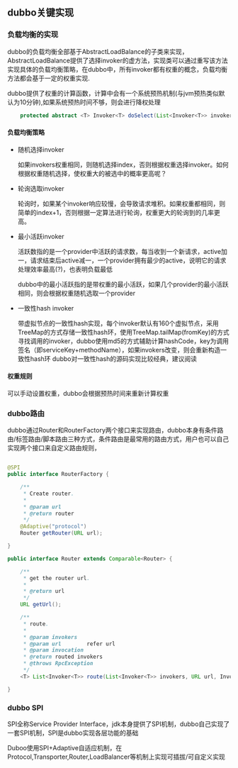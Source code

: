 ## dubbo关键实现

### 负载均衡的实现

dubbo的负载均衡全部基于AbstractLoadBalance的子类来实现，AbstractLoadBalance提供了选择invoker的虚方法，实现类可以通过重写该方法实现具体的负载均衡策略，在dubbo中，所有invoker都有权重的概念，负载均衡方法都会基于一定的权重实现.

dubbo提供了权重的计算函数，计算中会有一个系统预热机制(与jvm预热类似默认为10分钟),如果系统预热时间不够，则会进行降权处理

```java
    protected abstract <T> Invoker<T> doSelect(List<Invoker<T>> invokers, URL url, Invocation invocation);
```

#### 负载均衡策略

* 随机选择invoker

	如果invokers权重相同，则随机选择index，否则根据权重选择invoker。如何根据权重随机选择，使权重大的被选中的概率更高呢？

* 轮询选取invoker

	轮询时，如果某个invoker响应较慢，会导致请求堆积。如果权重都相同，则简单的index+1，否则根据一定算法进行轮询，权重更大的轮询到的几率更高。

* 最小活跃invoker
	
	活跃数指的是一个provider中活跃的请求数，每当收到一个新请求，active加一，请求结束后active减一，一个provider拥有最少的active，说明它的请求处理效率最高(?)，也表明负载最低

	dubbo中的最小活跃指的是带权重的最小活跃，如果几个provider的最小活跃相同，则会根据权重随机选取一个provider

* 一致性hash invoker
	
	带虚拟节点的一致性hash实现，每个invoker默认有160个虚拟节点，采用TreeMap的方式存储一致性hash环，使用TreeMap.tailMap(fromKey)的方式寻找调用的invoker，dubbo使用md5的方式辅助计算hashCode，key为调用签名（即serviceKey+methodName），如果invokers改变，则会重新构造一致性hash环
	dubbo对一致性hash的源码实现比较经典，建议阅读

#### 权重规则

可以手动设置权重，dubbo会根据预热时间来重新计算权重


### dubbo路由

dubbo通过Router和RouterFactory两个接口来实现路由，dubbo本身有条件路由/标签路由/脚本路由三种方式，条件路由是最常用的路由方式，用户也可以自己实现两个接口来自定义路由规则，

```java

@SPI
public interface RouterFactory {

    /**
     * Create router.
     *
     * @param url
     * @return router
     */
    @Adaptive("protocol")
    Router getRouter(URL url);

}

public interface Router extends Comparable<Router> {

    /**
     * get the router url.
     *
     * @return url
     */
    URL getUrl();

    /**
     * route.
     *
     * @param invokers
     * @param url        refer url
     * @param invocation
     * @return routed invokers
     * @throws RpcException
     */
    <T> List<Invoker<T>> route(List<Invoker<T>> invokers, URL url, Invocation invocation) throws RpcException;

}
```

### dubbo SPI

SPI全称Service Provider Interface，jdk本身提供了SPI机制，dubbo自己实现了一套SPI机制，SPI是dubbo实现各层功能的基础

Duboo使用SPI+Adaptive自适应机制，在Protocol,Transporter,Router,LoadBalancer等机制上实现可插拔/可自定义实现 
